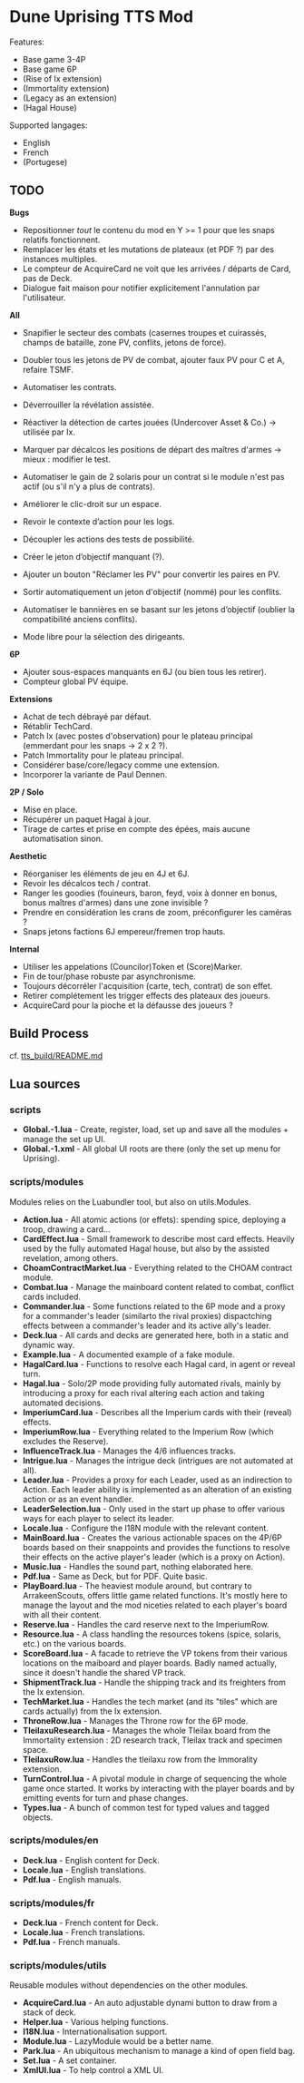 # Dune Uprising TTS Mod

Features:

- Base game 3-4P
- Base game 6P
- (Rise of Ix extension)
- (Immortality extension)
- (Legacy as an extension)
- (Hagal House)

Supported langages:

- English
- French
- (Portugese)

## TODO

__Bugs__

- Repositionner *tout* le contenu du mod en Y >= 1 pour que les snaps relatifs fonctionnent.
- Remplacer les états et les mutations de plateaux (et PDF ?) par des instances multiples.
- Le compteur de AcquireCard ne voit que les arrivées / départs de Card, pas de Deck.
- Dialogue fait maison pour notifier explicitement l'annulation par l'utilisateur.

__All__

- Snapifier le secteur des combats (casernes troupes et cuirassés, champs de bataille, zone PV, conflits, jetons de force).
- Doubler tous les jetons de PV de combat, ajouter faux PV pour C et A, refaire TSMF.
- Automatiser les contrats.
- Déverrouiller la révélation assistée.
- Réactiver la détection de cartes jouées (Undercover Asset & Co.) -> utilisée par Ix.
- Marquer par décalcos les positions de départ des maîtres d'armes -> mieux : modifier le test.
- Automatiser le gain de 2 solaris pour un contrat si le module n'est pas actif (ou s'il n'y a plus de contrats).

- Améliorer le clic-droit sur un espace.
- Revoir le contexte d’action pour les logs.
- Découpler les actions des tests de possibilité.

- Créer le jeton d’objectif manquant (?).
- Ajouter un bouton "Réclamer les PV" pour convertir les paires en PV.
- Sortir automatiquement un jeton d'objectif (nommé) pour les conflits.
- Automatiser le bannières en se basant sur les jetons d’objectif (oublier la compatibilité anciens conflits).

- Mode libre pour la sélection des dirigeants.

__6P__

- Ajouter sous-espaces manquants en 6J (ou bien tous les retirer).
- Compteur global PV équipe.

__Extensions__

- Achat de tech débrayé par défaut.
- Rétablir TechCard.
- Patch Ix (avec postes d'observation) pour le plateau principal (emmerdant pour les snaps -> 2 x 2 ?).
- Patch Immortality pour le plateau principal.
- Considérer base/core/legacy comme une extension.
- Incorporer la variante de Paul Dennen.

__2P / Solo__

- Mise en place.
- Récupérer un paquet Hagal à jour.
- Tirage de cartes et prise en compte des épées, mais aucune automatisation sinon.

__Aesthetic__

- Réorganiser les éléments de jeu en 4J et 6J.
- Revoir les décalcos tech / contrat.
- Ranger les goodies (fouineurs, baron, feyd, voix à donner en bonus, bonus maîtres d'armes) dans une zone invisible ?
- Prendre en considération les crans de zoom, préconfigurer les caméras ?
- Snaps jetons factions 6J empereur/fremen trop hauts.

__Internal__

- Utiliser les appelations (Councilor)Token et (Score)Marker.
- Fin de tour/phase robuste par asynchronisme.
- Toujours décorréler l'acquisition (carte, tech, contrat) de son effet.
- Retirer complétement les trigger effects des plateaux des joueurs.
- AcquireCard pour la pioche et la défausse des joueurs ?

## Build Process

cf. [tts_build/README.md](tts_build/README.md)

## Lua sources

### scripts

- __Global.-1.lua__ - Create, register, load, set up and save all the modules + manage the set up UI.
- __Global.-1.xml__ - All global UI roots are there (only the set up menu for Uprising).

### scripts/modules

Modules relies on the Luabundler tool, but also on utils.Modules.

- __Action.lua__ - All atomic actions (or effets): spending spice, deploying a troop, drawing a card...
- __CardEffect.lua__ - Small framework to describe most card effects. Heavily used by the fully automated Hagal house, but also by the assisted revelation, among others.
- __ChoamContractMarket.lua__ - Everything related to the CHOAM contract module.
- __Combat.lua__ - Manage the mainboard content related to combat, conflict cards included.
- __Commander.lua__ - Some functions related to the 6P mode and a proxy for a commander's leader (similarto the rival proxies) dispactching effects between a commander's leader and its active ally's leader.
- __Deck.lua__ - All cards and decks are generated here, both in a static and dynamic way.
- __Example.lua__ - A documented example of a fake module.
- __HagalCard.lua__ - Functions to resolve each Hagal card, in agent or reveal turn.
- __Hagal.lua__ - Solo/2P mode providing fully automated rivals, mainly by introducing a proxy for each rival altering each action and taking automated decisions.
- __ImperiumCard.lua__ - Describes all the Imperium cards with their (reveal) effects.
- __ImperiumRow.lua__ - Everything related to the Imperium Row (which excludes the Reserve).
- __InfluenceTrack.lua__ - Manages the 4/6 influences tracks.
- __Intrigue.lua__ - Manages the intrigue deck (intrigues are not automated at all).
- __Leader.lua__ - Provides a proxy for each Leader, used as an indirection to Action. Each leader ability is implemented as an alteration of an existing action or as an event handler.
- __LeaderSelection.lua__ - Only used in the start up phase to offer various ways for each player to select its leader.
- __Locale.lua__ - Configure the I18N module with the relevant content.
- __MainBoard.lua__ - Creates the various actionable spaces on the 4P/6P boards based on their snappoints and provides the functions to resolve their effects on the active player's leader (which is a proxy on Action).
- __Music.lua__ - Handles the sound part, nothing elaborated here.
- __Pdf.lua__ - Same as Deck, but for PDF. Quite basic.
- __PlayBoard.lua__ - The heaviest module around, but contrary to ArrakeenScouts, offers little game related functions. It's mostly here to manage the layout and the mod niceties related to each player's board with all their content.
- __Reserve.lua__ - Handles the card reserve next to the ImperiumRow.
- __Resource.lua__ - A class handling the resources tokens (spice, solaris, etc.) on the various boards.
- __ScoreBoard.lua__ - A facade to retrieve the VP tokens from their various locations on the maiboard and player boards. Badly named actually, since it doesn't handle the shared VP track.
- __ShipmentTrack.lua__ - Handle the shipping track and its freighters from the Ix extension.
- __TechMarket.lua__ - Handles the tech market (and its "tiles" which are cards actually) from the Ix extension.
- __ThroneRow.lua__ - Manages the Throne row for the 6P mode.
- __TleilaxuResearch.lua__ - Manages the whole Tleilax board from the Immortality extension : 2D research track, Tleilax track and specimen space.
- __TleilaxuRow.lua__ - Handles the tleilaxu row from the Immorality extension.
- __TurnControl.lua__ - A pivotal module in charge of sequencing the whole game once started. It works by interacting with the player boards and by emitting events for turn and phase changes.
- __Types.lua__ - A bunch of common test for typed values and tagged objects.

### scripts/modules/en

- __Deck.lua__ - English content for Deck.
- __Locale.lua__ - English translations.
- __Pdf.lua__ - English manuals.

### scripts/modules/fr

- __Deck.lua__ - French content for Deck.
- __Locale.lua__ - French translations.
- __Pdf.lua__ - French manuals.

### scripts/modules/utils

Reusable modules without dependencies on the other modules.

- __AcquireCard.lua__ - An auto adjustable dynami button to draw from a stack of deck.
- __Helper.lua__ - Various helping functions.
- __I18N.lua__ - Internationalisation support.
- __Module.lua__ - LazyModule would be a better name.
- __Park.lua__ - An ubiquitous mechanism to manage a kind of open field bag.
- __Set.lua__ - A set container.
- __XmlUI.lua__ - To help control a XML UI.

